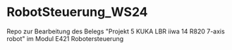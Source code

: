 # RobotSteuerung_WS24
Repo zur Bearbeitung des Belegs "Projekt 5 KUKA LBR iiwa 14 R820 7-axis robot" im Modul E421 Robotersteuerung
